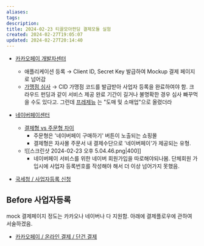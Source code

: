 ```yaml
---
aliases: 
tags: 
description:
title: 2024-02-23 티끌모아펀딩 결제모듈 실험
created: 2024-02-27T19:05:07
updated: 2024-02-27T20:14:40
---
```


- [카카오페이 개발자센터](https://developers.kakaopay.com/docs/payment/online/common)
	- 애플리케이션 등록 → Client ID, Secret Key 발급하여 Mockup 결제 페이지로 넘어감  
	- [가맹점 심사](https://biz.kakaopay.com/applications) → CID 가맹점 코드를 발급받아 사업자 등록을 완료하여야 함. 크라우드 펀딩과 같이 서비스 제공 완료 기간이 길거나 불명확한 경우 심사 빠꾸먹을 수도 있다고. 그런데 [프레제뉴](https://www.bizno.net/article/6073676144) 는 "도매 및 소매업"으로 올렸더라
- [네이버페이센터](https://developer.pay.naver.com/introduce/naverpay)
	- [결제형 vs 주문형 차이](https://admin.pay.naver.com/notice/view?id=200010243) 
		- 주문형은 '네이버페이 구매하기' 버튼이 노출되는 쇼핑몰
		- 결제형은 자사몰 주문서 내 결제수단으로 '네이버페이'가 제공되는 유형.
	- ![[스크린샷 2024-02-23 오후 5.04.46.png|400]]
		- 네이버페이 서비스를 위한 네이버 회원가입을 따로해야되나봄. 단체회원 가입시에 사업자 등록번호를 작성해야 해서 더 이상 넘어가지 못했음.

- [국세청 / 사업자등록 신청](https://www.nts.go.kr/nts/cm/cntnts/cntntsView.do?mi=2444&cntntsId=7777)

## Before 사업자등록

mock 결제페이지 정도는 카카오나 네이버나 다 지원함. 아래에 결제플로우에 관하여 서술하겠음.

- [카카오페이 / 온라인 결제 / 단건 결제](https://developers.kakaopay.com/docs/payment/online/single-payment)
